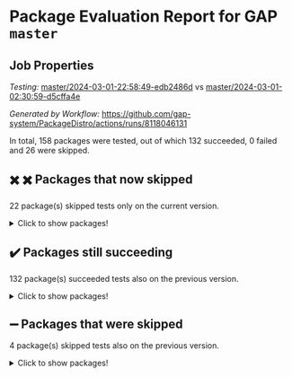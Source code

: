 # Package Evaluation Report for GAP `master`

## Job Properties

*Testing:* [master/2024-03-01-22:58:49-edb2486d](https://github.com/gap-system/PackageDistro/blob/data/reports/master/2024-03-01-22:58:49-edb2486d) vs [master/2024-03-01-02:30:59-d5cffa4e](https://github.com/gap-system/PackageDistro/blob/data/reports/master/2024-03-01-02:30:59-d5cffa4e)

*Generated by Workflow:* https://github.com/gap-system/PackageDistro/actions/runs/8118046131

In total, 158 packages were tested, out of which 132 succeeded, 0 failed and 26 were skipped.

## :heavy_multiplication_x: :heavy_multiplication_x: Packages that now skipped

22 package(s) skipped tests only on the current version.
<details><summary>Click to show packages!</summary>

- atlasrep 2.1.8 [(skipped)](https://github.com/gap-system/PackageDistro/actions/runs/8118046131/job/22191667206) vs atlasrep 2.1.8 [(success)](https://github.com/gap-system/PackageDistro/actions/runs/8105498165/job/22154097428)
- cubefree 1.19 [(skipped)](https://github.com/gap-system/PackageDistro/actions/runs/8118046131/job/22191675475) vs cubefree 1.19 [(success)](https://github.com/gap-system/PackageDistro/actions/runs/8105498165/job/22154100898)
- deepthought 1.0.6 [(skipped)](https://github.com/gap-system/PackageDistro/actions/runs/8118046131/job/22191676334) vs deepthought 1.0.6 [(success)](https://github.com/gap-system/PackageDistro/actions/runs/8105498165/job/22154101486)
- gradedmodules 2024.01-01 [(skipped)](https://github.com/gap-system/PackageDistro/actions/runs/8118046131/job/22191680047) vs gradedmodules 2024.01-01 [(success)](https://github.com/gap-system/PackageDistro/actions/runs/8105498165/job/22154105416)
- laguna 3.9.6 [(skipped)](https://github.com/gap-system/PackageDistro/actions/runs/8118046131/job/22191683744) vs laguna 3.9.6 [(success)](https://github.com/gap-system/PackageDistro/actions/runs/8105498165/job/22154109400)
- matgrp 0.70 [(skipped)](https://github.com/gap-system/PackageDistro/actions/runs/8118046131/job/22191685549) vs matgrp 0.70 [(success)](https://github.com/gap-system/PackageDistro/actions/runs/8105498165/job/22154110824)
- polymaking 0.8.7 [(skipped)](https://github.com/gap-system/PackageDistro/actions/runs/8118046131/job/22191689031) vs polymaking 0.8.7 [(success)](https://github.com/gap-system/PackageDistro/actions/runs/8105498165/job/22154113826)
- profiling 2.5.4 [(skipped)](https://github.com/gap-system/PackageDistro/actions/runs/8118046131/job/22191689415) vs profiling 2.5.4 [(success)](https://github.com/gap-system/PackageDistro/actions/runs/8105498165/job/22154114135)
- quagroup 1.8.4 [(skipped)](https://github.com/gap-system/PackageDistro/actions/runs/8118046131/job/22191689904) vs quagroup 1.8.4 [(success)](https://github.com/gap-system/PackageDistro/actions/runs/8105498165/job/22154114685)
- repsn 3.1.2 [(skipped)](https://github.com/gap-system/PackageDistro/actions/runs/8118046131/job/22191691197) vs repsn 3.1.2 [(success)](https://github.com/gap-system/PackageDistro/actions/runs/8105498165/job/22154115586)
- sglppow 2.3 [(skipped)](https://github.com/gap-system/PackageDistro/actions/runs/8118046131/job/22191692313) vs sglppow 2.3 [(success)](https://github.com/gap-system/PackageDistro/actions/runs/8105498165/job/22154116437)
- sla 1.5.3 [(skipped)](https://github.com/gap-system/PackageDistro/actions/runs/8118046131/job/22191693280) vs sla 1.5.3 [(success)](https://github.com/gap-system/PackageDistro/actions/runs/8105498165/job/22154117434)
- smallgrp 1.5.3 [(skipped)](https://github.com/gap-system/PackageDistro/actions/runs/8118046131/job/22191693508) vs smallgrp 1.5.3 [(success)](https://github.com/gap-system/PackageDistro/actions/runs/8105498165/job/22154117582)
- smallsemi 0.6.13 [(skipped)](https://github.com/gap-system/PackageDistro/actions/runs/8118046131/job/22191693703) vs smallsemi 0.6.13 [(success)](https://github.com/gap-system/PackageDistro/actions/runs/8105498165/job/22154117731)
- sophus 1.27 [(skipped)](https://github.com/gap-system/PackageDistro/actions/runs/8118046131/job/22191694082) vs sophus 1.27 [(success)](https://github.com/gap-system/PackageDistro/actions/runs/8105498165/job/22154118011)
- toricvarieties 2022.07.13 [(skipped)](https://github.com/gap-system/PackageDistro/actions/runs/8118046131/job/22191695643) vs toricvarieties 2022.07.13 [(success)](https://github.com/gap-system/PackageDistro/actions/runs/8105498165/job/22154119359)
- typeset 1.2.2 [(skipped)](https://github.com/gap-system/PackageDistro/actions/runs/8118046131/job/22191696040) vs typeset 1.2.0 [(failure)](https://github.com/gap-system/PackageDistro/actions/runs/8105498165/job/22154119709)
- ugaly 4.1.3 [(skipped)](https://github.com/gap-system/PackageDistro/actions/runs/8118046131/job/22191696246) vs ugaly 4.1.3 [(success)](https://github.com/gap-system/PackageDistro/actions/runs/8105498165/job/22154119894)
- utils 0.85 [(skipped)](https://github.com/gap-system/PackageDistro/actions/runs/8118046131/job/22191696767) vs utils 0.85 [(success)](https://github.com/gap-system/PackageDistro/actions/runs/8105498165/job/22154120349)
- walrus 0.9991 [(skipped)](https://github.com/gap-system/PackageDistro/actions/runs/8118046131/job/22191697503) vs walrus 0.9991 [(success)](https://github.com/gap-system/PackageDistro/actions/runs/8105498165/job/22154120636)
- xmodalg 1.23 [(skipped)](https://github.com/gap-system/PackageDistro/actions/runs/8118046131/job/22191698073) vs xmodalg 1.23 [(success)](https://github.com/gap-system/PackageDistro/actions/runs/8105498165/job/22154121195)
- yangbaxter 0.10.3 [(skipped)](https://github.com/gap-system/PackageDistro/actions/runs/8118046131/job/22191698260) vs yangbaxter 0.10.3 [(success)](https://github.com/gap-system/PackageDistro/actions/runs/8105498165/job/22154121350)
</details>

## :heavy_check_mark: Packages still succeeding

132 package(s) succeeded tests also on the previous version.
<details><summary>Click to show packages!</summary>

- 4ti2interface 2023.02-04 [(success)](https://github.com/gap-system/PackageDistro/actions/runs/8118046131/job/22191666219)
- ace 5.6.2 [(success)](https://github.com/gap-system/PackageDistro/actions/runs/8118046131/job/22191666403)
- aclib 1.3.2 [(success)](https://github.com/gap-system/PackageDistro/actions/runs/8118046131/job/22191666561)
- agt 0.3.1 [(success)](https://github.com/gap-system/PackageDistro/actions/runs/8118046131/job/22191666723)
- alnuth 3.2.1 [(success)](https://github.com/gap-system/PackageDistro/actions/runs/8118046131/job/22191666873)
- anupq 3.3.0 [(success)](https://github.com/gap-system/PackageDistro/actions/runs/8118046131/job/22191667034)
- autodoc 2023.06.19 [(success)](https://github.com/gap-system/PackageDistro/actions/runs/8118046131/job/22191667363)
- automata 1.15 [(success)](https://github.com/gap-system/PackageDistro/actions/runs/8118046131/job/22191667511)
- automgrp 1.3.2 [(success)](https://github.com/gap-system/PackageDistro/actions/runs/8118046131/job/22191669713)
- autpgrp 1.11 [(success)](https://github.com/gap-system/PackageDistro/actions/runs/8118046131/job/22191670121)
- cap 2024.02-05 [(success)](https://github.com/gap-system/PackageDistro/actions/runs/8118046131/job/22191670535)
- caratinterface 2.3.6 [(success)](https://github.com/gap-system/PackageDistro/actions/runs/8118046131/job/22191671109)
- cddinterface 2022.11.01 [(success)](https://github.com/gap-system/PackageDistro/actions/runs/8118046131/job/22191672892)
- circle 1.6.6 [(success)](https://github.com/gap-system/PackageDistro/actions/runs/8118046131/job/22191673086)
- classicpres 1.22 [(success)](https://github.com/gap-system/PackageDistro/actions/runs/8118046131/job/22191673293)
- cohomolo 1.6.11 [(success)](https://github.com/gap-system/PackageDistro/actions/runs/8118046131/job/22191673537)
- congruence 1.2.5 [(success)](https://github.com/gap-system/PackageDistro/actions/runs/8118046131/job/22191673738)
- corelg 1.56 [(success)](https://github.com/gap-system/PackageDistro/actions/runs/8118046131/job/22191673939)
- crime 1.6 [(success)](https://github.com/gap-system/PackageDistro/actions/runs/8118046131/job/22191674148)
- crisp 1.4.6 [(success)](https://github.com/gap-system/PackageDistro/actions/runs/8118046131/job/22191674354)
- crypting 0.10.4 [(success)](https://github.com/gap-system/PackageDistro/actions/runs/8118046131/job/22191674588)
- cryst 4.1.27 [(success)](https://github.com/gap-system/PackageDistro/actions/runs/8118046131/job/22191674829)
- crystcat 1.1.10 [(success)](https://github.com/gap-system/PackageDistro/actions/runs/8118046131/job/22191675025)
- ctbllib 1.3.7 [(success)](https://github.com/gap-system/PackageDistro/actions/runs/8118046131/job/22191675211)
- curlinterface 2.3.2 [(success)](https://github.com/gap-system/PackageDistro/actions/runs/8118046131/job/22191675745)
- cvec 2.8.1 [(success)](https://github.com/gap-system/PackageDistro/actions/runs/8118046131/job/22191675982)
- datastructures 0.3.0 [(success)](https://github.com/gap-system/PackageDistro/actions/runs/8118046131/job/22191676154)
- design 1.8 [(success)](https://github.com/gap-system/PackageDistro/actions/runs/8118046131/job/22191676510)
- difsets 2.3.1 [(success)](https://github.com/gap-system/PackageDistro/actions/runs/8118046131/job/22191676674)
- digraphs 1.7.1 [(success)](https://github.com/gap-system/PackageDistro/actions/runs/8118046131/job/22191676832)
- edim 1.3.8 [(success)](https://github.com/gap-system/PackageDistro/actions/runs/8118046131/job/22191677016)
- example 4.3.4 [(success)](https://github.com/gap-system/PackageDistro/actions/runs/8118046131/job/22191677191)
- examplesforhomalg 2023.10-01 [(success)](https://github.com/gap-system/PackageDistro/actions/runs/8118046131/job/22191677353)
- factint 1.6.3 [(success)](https://github.com/gap-system/PackageDistro/actions/runs/8118046131/job/22191677518)
- ferret 1.0.10 [(success)](https://github.com/gap-system/PackageDistro/actions/runs/8118046131/job/22191677674)
- fga 1.5.0 [(success)](https://github.com/gap-system/PackageDistro/actions/runs/8118046131/job/22191677836)
- fining 1.5.6 [(success)](https://github.com/gap-system/PackageDistro/actions/runs/8118046131/job/22191678019)
- float 1.0.4 [(success)](https://github.com/gap-system/PackageDistro/actions/runs/8118046131/job/22191678156)
- format 1.4.4 [(success)](https://github.com/gap-system/PackageDistro/actions/runs/8118046131/job/22191678282)
- forms 1.2.9 [(success)](https://github.com/gap-system/PackageDistro/actions/runs/8118046131/job/22191678399)
- fplsa 1.2.6 [(success)](https://github.com/gap-system/PackageDistro/actions/runs/8118046131/job/22191678551)
- fr 2.4.13 [(success)](https://github.com/gap-system/PackageDistro/actions/runs/8118046131/job/22191678687)
- francy 2.0.3 [(success)](https://github.com/gap-system/PackageDistro/actions/runs/8118046131/job/22191678839)
- fwtree 1.3 [(success)](https://github.com/gap-system/PackageDistro/actions/runs/8118046131/job/22191678998)
- gapdoc 1.6.7 [(success)](https://github.com/gap-system/PackageDistro/actions/runs/8118046131/job/22191679163)
- gauss 2023.02-04 [(success)](https://github.com/gap-system/PackageDistro/actions/runs/8118046131/job/22191679298)
- gaussforhomalg 2023.11-01 [(success)](https://github.com/gap-system/PackageDistro/actions/runs/8118046131/job/22191679415)
- gbnp 1.0.5 [(success)](https://github.com/gap-system/PackageDistro/actions/runs/8118046131/job/22191679624)
- generalizedmorphismsforcap 2024.01-01 [(success)](https://github.com/gap-system/PackageDistro/actions/runs/8118046131/job/22191679769)
- genss 1.6.8 [(success)](https://github.com/gap-system/PackageDistro/actions/runs/8118046131/job/22191679914)
- gradedringforhomalg 2023.08-01 [(success)](https://github.com/gap-system/PackageDistro/actions/runs/8118046131/job/22191680201)
- grape 4.9.0 [(success)](https://github.com/gap-system/PackageDistro/actions/runs/8118046131/job/22191680350)
- groupoids 1.74 [(success)](https://github.com/gap-system/PackageDistro/actions/runs/8118046131/job/22191680505)
- grpconst 2.6.5 [(success)](https://github.com/gap-system/PackageDistro/actions/runs/8118046131/job/22191680634)
- guarana 0.96.3 [(success)](https://github.com/gap-system/PackageDistro/actions/runs/8118046131/job/22191680759)
- guava 3.18 [(success)](https://github.com/gap-system/PackageDistro/actions/runs/8118046131/job/22191680899)
- hap 1.62 [(success)](https://github.com/gap-system/PackageDistro/actions/runs/8118046131/job/22191681045)
- hapcryst 0.1.15 [(success)](https://github.com/gap-system/PackageDistro/actions/runs/8118046131/job/22191681190)
- hecke 1.5.3 [(success)](https://github.com/gap-system/PackageDistro/actions/runs/8118046131/job/22191681358)
- help 3.5 [(success)](https://github.com/gap-system/PackageDistro/actions/runs/8118046131/job/22191681513)
- homalg 2024.01-01 [(success)](https://github.com/gap-system/PackageDistro/actions/runs/8118046131/job/22191681655)
- homalgtocas 2023.11-01 [(success)](https://github.com/gap-system/PackageDistro/actions/runs/8118046131/job/22191681772)
- idrel 2.46 [(success)](https://github.com/gap-system/PackageDistro/actions/runs/8118046131/job/22191681957)
- images 1.3.2 [(success)](https://github.com/gap-system/PackageDistro/actions/runs/8118046131/job/22191682097)
- intpic 0.3.0 [(success)](https://github.com/gap-system/PackageDistro/actions/runs/8118046131/job/22191682245)
- io 4.8.2 [(success)](https://github.com/gap-system/PackageDistro/actions/runs/8118046131/job/22191682384)
- io_forhomalg 2023.02-04 [(success)](https://github.com/gap-system/PackageDistro/actions/runs/8118046131/job/22191682524)
- irredsol 1.4.4 [(success)](https://github.com/gap-system/PackageDistro/actions/runs/8118046131/job/22191682680)
- json 2.2.0 [(success)](https://github.com/gap-system/PackageDistro/actions/runs/8118046131/job/22191682875)
- jupyterkernel 1.5.0 [(success)](https://github.com/gap-system/PackageDistro/actions/runs/8118046131/job/22191683010)
- jupyterviz 1.5.6 [(success)](https://github.com/gap-system/PackageDistro/actions/runs/8118046131/job/22191683188)
- kan 1.37 [(success)](https://github.com/gap-system/PackageDistro/actions/runs/8118046131/job/22191683387)
- kbmag 1.5.11 [(success)](https://github.com/gap-system/PackageDistro/actions/runs/8118046131/job/22191683555)
- liealgdb 2.2.1 [(success)](https://github.com/gap-system/PackageDistro/actions/runs/8118046131/job/22191683965)
- liepring 2.8 [(success)](https://github.com/gap-system/PackageDistro/actions/runs/8118046131/job/22191684121)
- liering 2.4.2 [(success)](https://github.com/gap-system/PackageDistro/actions/runs/8118046131/job/22191684290)
- linearalgebraforcap 2024.02-02 [(success)](https://github.com/gap-system/PackageDistro/actions/runs/8118046131/job/22191684453)
- localizeringforhomalg 2023.10-01 [(success)](https://github.com/gap-system/PackageDistro/actions/runs/8118046131/job/22191684642)
- loops 3.4.3 [(success)](https://github.com/gap-system/PackageDistro/actions/runs/8118046131/job/22191684838)
- lpres 1.0.3 [(success)](https://github.com/gap-system/PackageDistro/actions/runs/8118046131/job/22191685015)
- majoranaalgebras 1.5.1 [(success)](https://github.com/gap-system/PackageDistro/actions/runs/8118046131/job/22191685193)
- mapclass 1.4.6 [(success)](https://github.com/gap-system/PackageDistro/actions/runs/8118046131/job/22191685361)
- matricesforhomalg 2024.02-01 [(success)](https://github.com/gap-system/PackageDistro/actions/runs/8118046131/job/22191685720)
- modisom 2.5.4 [(success)](https://github.com/gap-system/PackageDistro/actions/runs/8118046131/job/22191685886)
- modulepresentationsforcap 2024.01-04 [(success)](https://github.com/gap-system/PackageDistro/actions/runs/8118046131/job/22191686047)
- modules 2024.01-01 [(success)](https://github.com/gap-system/PackageDistro/actions/runs/8118046131/job/22191686218)
- monoidalcategories 2024.02-04 [(success)](https://github.com/gap-system/PackageDistro/actions/runs/8118046131/job/22191686381)
- nconvex 2022.09-01 [(success)](https://github.com/gap-system/PackageDistro/actions/runs/8118046131/job/22191686547)
- nilmat 1.4.2 [(success)](https://github.com/gap-system/PackageDistro/actions/runs/8118046131/job/22191686830)
- nock 1.5 [(success)](https://github.com/gap-system/PackageDistro/actions/runs/8118046131/job/22191687119)
- normalizinterface 1.3.6 [(success)](https://github.com/gap-system/PackageDistro/actions/runs/8118046131/job/22191687320)
- nq 2.5.11 [(success)](https://github.com/gap-system/PackageDistro/actions/runs/8118046131/job/22191687552)
- numericalsgps 1.3.1 [(success)](https://github.com/gap-system/PackageDistro/actions/runs/8118046131/job/22191687759)
- openmath 11.5.3 [(success)](https://github.com/gap-system/PackageDistro/actions/runs/8118046131/job/22191687946)
- orb 4.9.0 [(success)](https://github.com/gap-system/PackageDistro/actions/runs/8118046131/job/22191688112)
- packagemanager 1.4.3 [(success)](https://github.com/gap-system/PackageDistro/actions/runs/8118046131/job/22191688299)
- patternclass 2.4.3 [(success)](https://github.com/gap-system/PackageDistro/actions/runs/8118046131/job/22191688467)
- permut 2.0.5 [(success)](https://github.com/gap-system/PackageDistro/actions/runs/8118046131/job/22191688652)
- polenta 1.3.10 [(success)](https://github.com/gap-system/PackageDistro/actions/runs/8118046131/job/22191688832)
- primgrp 3.4.4 [(success)](https://github.com/gap-system/PackageDistro/actions/runs/8118046131/job/22191689198)
- qdistrnd 0.9.4 [(success)](https://github.com/gap-system/PackageDistro/actions/runs/8118046131/job/22191689567)
- qpa 1.35 [(success)](https://github.com/gap-system/PackageDistro/actions/runs/8118046131/job/22191689740)
- radiroot 2.9 [(success)](https://github.com/gap-system/PackageDistro/actions/runs/8118046131/job/22191690087)
- rcwa 4.7.1 [(success)](https://github.com/gap-system/PackageDistro/actions/runs/8118046131/job/22191690275)
- rds 1.8 [(success)](https://github.com/gap-system/PackageDistro/actions/runs/8118046131/job/22191690546)
- recog 1.4.2 [(success)](https://github.com/gap-system/PackageDistro/actions/runs/8118046131/job/22191690773)
- repndecomp 1.3.0 [(success)](https://github.com/gap-system/PackageDistro/actions/runs/8118046131/job/22191690978)
- resclasses 4.7.3 [(success)](https://github.com/gap-system/PackageDistro/actions/runs/8118046131/job/22191691393)
- ringsforhomalg 2023.11-02 [(success)](https://github.com/gap-system/PackageDistro/actions/runs/8118046131/job/22191691607)
- sco 2023.08-01 [(success)](https://github.com/gap-system/PackageDistro/actions/runs/8118046131/job/22191691801)
- scscp 2.4.2 [(success)](https://github.com/gap-system/PackageDistro/actions/runs/8118046131/job/22191691964)
- semigroups 5.3.6 [(success)](https://github.com/gap-system/PackageDistro/actions/runs/8118046131/job/22191692152)
- sgpviz 0.999.5 [(success)](https://github.com/gap-system/PackageDistro/actions/runs/8118046131/job/22191692517)
- simpcomp 2.1.14 [(success)](https://github.com/gap-system/PackageDistro/actions/runs/8118046131/job/22191692741)
- singular 2023.02.09 [(success)](https://github.com/gap-system/PackageDistro/actions/runs/8118046131/job/22191692936)
- sl2reps 1.1 [(success)](https://github.com/gap-system/PackageDistro/actions/runs/8118046131/job/22191693111)
- sonata 2.9.6 [(success)](https://github.com/gap-system/PackageDistro/actions/runs/8118046131/job/22191693922)
- sotgrps 1.2 [(success)](https://github.com/gap-system/PackageDistro/actions/runs/8118046131/job/22191694249)
- spinsym 1.5.2 [(success)](https://github.com/gap-system/PackageDistro/actions/runs/8118046131/job/22191694411)
- standardff 1.0 [(success)](https://github.com/gap-system/PackageDistro/actions/runs/8118046131/job/22191694586)
- symbcompcc 1.3.2 [(success)](https://github.com/gap-system/PackageDistro/actions/runs/8118046131/job/22191694771)
- thelma 1.3 [(success)](https://github.com/gap-system/PackageDistro/actions/runs/8118046131/job/22191694911)
- tomlib 1.2.11 [(success)](https://github.com/gap-system/PackageDistro/actions/runs/8118046131/job/22191695086)
- toolsforhomalg 2023.11-01 [(success)](https://github.com/gap-system/PackageDistro/actions/runs/8118046131/job/22191695271)
- toric 1.9.5 [(success)](https://github.com/gap-system/PackageDistro/actions/runs/8118046131/job/22191695476)
- transgrp 3.6.5 [(success)](https://github.com/gap-system/PackageDistro/actions/runs/8118046131/job/22191695835)
- unipot 1.5 [(success)](https://github.com/gap-system/PackageDistro/actions/runs/8118046131/job/22191696418)
- unitlib 4.2.0 [(success)](https://github.com/gap-system/PackageDistro/actions/runs/8118046131/job/22191696602)
- uuid 0.7 [(success)](https://github.com/gap-system/PackageDistro/actions/runs/8118046131/job/22191696955)
- wedderga 4.10.5 [(success)](https://github.com/gap-system/PackageDistro/actions/runs/8118046131/job/22191697706)
- xmod 2.92 [(success)](https://github.com/gap-system/PackageDistro/actions/runs/8118046131/job/22191697893)
- zeromqinterface 0.14 [(success)](https://github.com/gap-system/PackageDistro/actions/runs/8118046131/job/22191698447)
</details>

## :heavy_minus_sign: Packages that were skipped

4 package(s) skipped tests also on the previous version.
<details><summary>Click to show packages!</summary>

- browse 1.8.21 [(skipped)](https://github.com/gap-system/PackageDistro/actions/runs/8118046131/job/22191504738)
- itc 1.5.1 [(skipped)](https://github.com/gap-system/PackageDistro/actions/runs/8118046131/job/22191504738)
- polycyclic 2.16 [(skipped)](https://github.com/gap-system/PackageDistro/actions/runs/8118046131/job/22191504738)
- xgap 4.32 [(skipped)](https://github.com/gap-system/PackageDistro/actions/runs/8118046131/job/22191504738)
</details>

